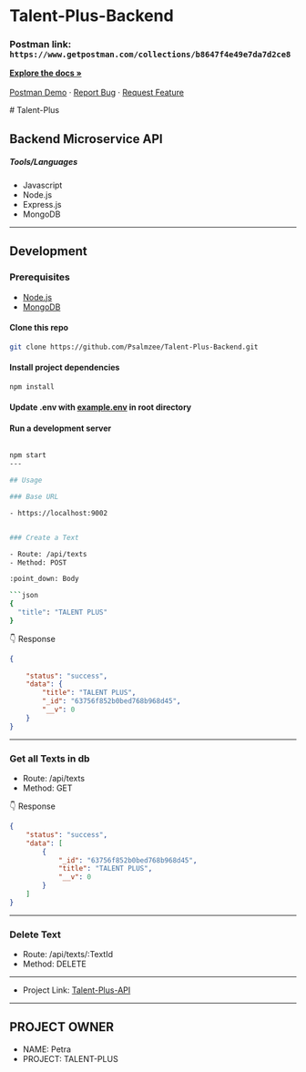 # Talent-Plus-Backend
### Postman link: `https://www.getpostman.com/collections/b8647f4e49e7da7d2ce8`

<!-- Project Shields -->
<div align="left">
  

<div>
  <p align="left">
    <a href="https://github.com/Psalmzee/Talent-Plus-Backend/blob/main/README.md"><strong>Explore the docs »</strong></a>
    <br />
    <br />
    <a href="https://www.getpostman.com/collections/b8647f4e49e7da7d2ce8">Postman Demo</a>
    ·
    <a href="https://github.com/Psalmzee/Talent-Plus-Backend/issues">Report Bug</a>
    ·
    <a href="https://github.com/Psalmzee/Talent-Plus-Backend/issues">Request Feature</a>
  </p>
</div>
# Talent-Plus

## Backend Microservice API

##### Tools/Languages

<div align="left">

- Javascript
- Node.js
- Express.js
- MongoDB

</div>

---


## Development

### Prerequisites

- [Node.js](https://nodejs.org/en/download/)
- [MongoDB](https://www.mongodb.com/docs/manual/installation/)

#### Clone this repo

```sh
git clone https://github.com/Psalmzee/Talent-Plus-Backend.git
```

#### Install project dependencies

```sh
npm install
```

#### Update .env with [example.env](https://github.com/Psalmzee/Talent-Plus-Backend/blob/main/example.env) in root directory

#### Run a development server

```sh

npm start
---

## Usage

### Base URL

- https://localhost:9002


### Create a Text

- Route: /api/texts
- Method: POST

:point_down: Body

```json
{
  "title": "TALENT PLUS"
}
```

:point_down: Response

```json
{
  
    "status": "success",
    "data": {
        "title": "TALENT PLUS",
        "_id": "63756f852b0bed768b968d45",
        "__v": 0
    }
}
```

---

### Get all Texts in db

- Route: /api/texts
- Method: GET

:point_down: Response

```json
{
    "status": "success",
    "data": [
        {
            "_id": "63756f852b0bed768b968d45",
            "title": "TALENT PLUS",
            "__v": 0
        }
    ]
}
```
---




### Delete Text

- Route: /api/texts/:TextId
- Method: DELETE


---

- Project Link: [Talent-Plus-API](https://github.com/Psalmzee/Talent-Plus-Backend)

---
## PROJECT OWNER
- NAME: Petra
- PROJECT: TALENT-PLUS